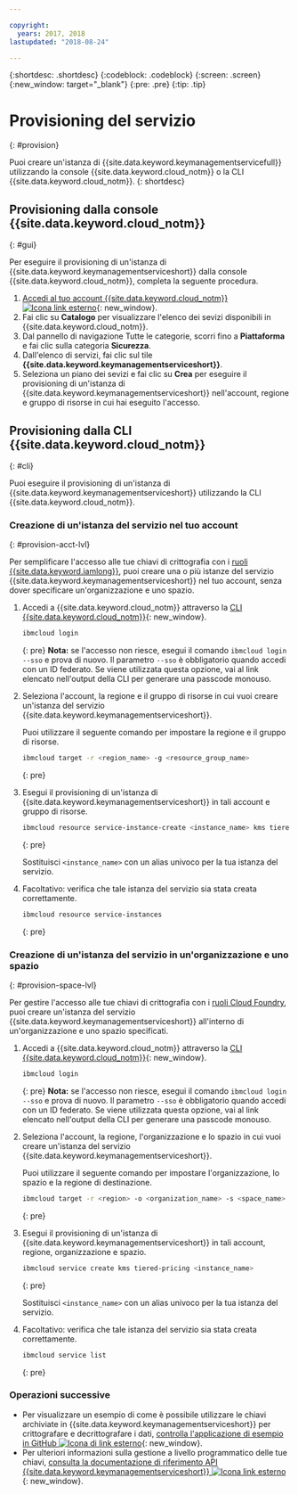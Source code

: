 ```yaml
---

copyright:
  years: 2017, 2018
lastupdated: "2018-08-24"

---
```


{:shortdesc: .shortdesc}
{:codeblock: .codeblock}
{:screen: .screen}
{:new_window: target="_blank"}
{:pre: .pre}
{:tip: .tip}

# Provisioning del servizio
{: #provision}

Puoi creare un'istanza di {{site.data.keyword.keymanagementservicefull}} utilizzando la console {{site.data.keyword.cloud_notm}} o la CLI {{site.data.keyword.cloud_notm}}.
{: shortdesc}

## Provisioning dalla console {{site.data.keyword.cloud_notm}}
{: #gui}

Per eseguire il provisioning di un'istanza di {{site.data.keyword.keymanagementserviceshort}} dalla console
{{site.data.keyword.cloud_notm}}, completa la seguente procedura.

1. [Accedi al tuo account {{site.data.keyword.cloud_notm}} ![Icona link esterno](../../icons/launch-glyph.svg "Icona link esterno")](https://console.bluemix.net/){: new_window}.
2. Fai clic su **Catalogo** per visualizzare l'elenco dei sevizi disponibili in {{site.data.keyword.cloud_notm}}.
3. Dal pannello di navigazione Tutte le categorie, scorri fino a **Piattaforma** e fai clic sulla categoria **Sicurezza**.
4. Dall'elenco di servizi, fai clic sul tile **{{site.data.keyword.keymanagementserviceshort}}**.
5. Seleziona un piano dei sevizi e fai clic su **Crea** per eseguire il provisioning di un'istanza di
{{site.data.keyword.keymanagementserviceshort}} nell'account, regione e gruppo di risorse in cui hai eseguito l'accesso.

## Provisioning dalla CLI {{site.data.keyword.cloud_notm}}
{: #cli}

Puoi eseguire il provisioning di un'istanza di {{site.data.keyword.keymanagementserviceshort}} utilizzando la CLI {{site.data.keyword.cloud_notm}}. 

### Creazione di un'istanza del servizio nel tuo account
{: #provision-acct-lvl}

Per semplificare l'accesso alle tue chiavi di crittografia con i [ruoli {{site.data.keyword.iamlong}}](/docs/iam/users_roles.html#iamusermanrol), puoi creare una o più istanze del servizio {{site.data.keyword.keymanagementserviceshort}} nel tuo account, senza dover specificare un'organizzazione e uno spazio. 

1. Accedi a {{site.data.keyword.cloud_notm}} attraverso la [CLI {{site.data.keyword.cloud_notm}}](/docs/cli/index.html#overview){: new_window}.

    ```sh
    ibmcloud login 
    ```
    {: pre}
    **Nota:** se l'accesso non riesce, esegui il comando `ibmcloud login --sso` e prova di nuovo. Il parametro `--sso` è obbligatorio quando
accedi con un ID federato. Se viene utilizzata questa opzione, vai al link elencato nell'output della CLI
per generare una passcode monouso.

2. Seleziona l'account, la regione e il gruppo di risorse in cui vuoi creare un'istanza del servizio {{site.data.keyword.keymanagementserviceshort}}.

    Puoi utilizzare il seguente comando per impostare la regione e il gruppo di risorse.

    ```sh
    ibmcloud target -r <region_name> -g <resource_group_name>
    ```
    {: pre}

3. Esegui il provisioning di un'istanza di {{site.data.keyword.keymanagementserviceshort}} in tali account e gruppo di risorse.

    ```sh
    ibmcloud resource service-instance-create <instance_name> kms tiered-pricing
    ```
    {: pre}

    Sostituisci `<instance_name>` con un alias univoco per la tua istanza del servizio.

4. Facoltativo: verifica che tale istanza del servizio sia stata creata correttamente.

    ```sh
    ibmcloud resource service-instances
    ```
    {: pre}

### Creazione di un'istanza del servizio in un'organizzazione e uno spazio
{: #provision-space-lvl}

Per gestire l'accesso alle tue chiavi di crittografia con i [ruoli Cloud Foundry](/docs/iam/cfaccess.html), puoi creare un'istanza del servizio {{site.data.keyword.keymanagementserviceshort}} all'interno di un'organizzazione e uno spazio specificati.  

1. Accedi a {{site.data.keyword.cloud_notm}} attraverso la [CLI {{site.data.keyword.cloud_notm}}](/docs/cli/index.html#overview){: new_window}.

    ```sh
    ibmcloud login 
    ```
    {: pre}
    **Nota:** se l'accesso non riesce, esegui il comando `ibmcloud login --sso` e prova di nuovo. Il parametro `--sso` è obbligatorio quando
accedi con un ID federato. Se viene utilizzata questa opzione, vai al link elencato nell'output della CLI
per generare una passcode monouso.

2. Seleziona l'account, la regione, l'organizzazione e lo spazio in cui vuoi creare un'istanza del servizio {{site.data.keyword.keymanagementserviceshort}}.

    Puoi utilizzare il seguente comando per impostare l'organizzazione, lo spazio e la regione di destinazione.

    ```sh
    ibmcloud target -r <region> -o <organization_name> -s <space_name>
    ```
    {: pre}

3. Esegui il provisioning di un'istanza di {{site.data.keyword.keymanagementserviceshort}} in tali account, regione, organizzazione e spazio.

    ```sh
    ibmcloud service create kms tiered-pricing <instance_name>
    ```
    {: pre}

    Sostituisci `<instance_name>` con un alias univoco per la tua istanza del servizio.

4. Facoltativo: verifica che tale istanza del servizio sia stata creata correttamente.

    ```sh
    ibmcloud service list
    ```
    {: pre}


### Operazioni successive

- Per visualizzare un esempio di come è possibile utilizzare le chiavi archiviate in {{site.data.keyword.keymanagementserviceshort}} per crittografare e decrittografare i dati, [controlla l'applicazione di esempio in GitHub ![Icona di link esterno](../../icons/launch-glyph.svg "Icona di link esterno")](https://github.com/IBM-Bluemix/key-protect-helloworld-python){: new_window}.
- Per ulteriori informazioni sulla gestione a livello programmatico delle tue chiavi, [consulta la documentazione di riferimento API {{site.data.keyword.keymanagementserviceshort}} ![Icona link esterno](../../icons/launch-glyph.svg "Icona link esterno")](https://console.bluemix.net/apidocs/kms){: new_window}.
